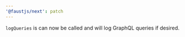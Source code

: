 ```yaml
---
'@faustjs/next': patch
---
```


`logQueries` is can now be called and will log GraphQL queries if desired.
